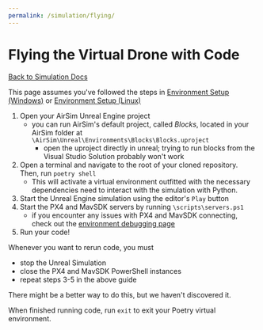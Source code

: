 ```yaml
---
permalink: /simulation/flying/
---
```


# Flying the Virtual Drone with Code

[Back to Simulation Docs](/docs/simulation/)

This page assumes you've followed the steps in [Environment Setup (Windows)](/docs/simulation/install/windows) or [Environment Setup (Linux)](/docs/simulation/install/linux)

1. Open your AirSim Unreal Engine project
    - you can run AirSim's default project, called *Blocks*, located in your AirSim folder at `\AirSim\Unreal\Environments\Blocks\Blocks.uproject`
        - open the uproject directly in unreal; trying to run blocks from the Visual Studio Solution probably won't work
2. Open a terminal and navigate to the root of your cloned repository. Then, run `poetry shell`
    - This will activate a virtual environment outfitted with the necessary dependencies need to interact with the simulation with Python.
3. Start the Unreal Engine simulation using the editor's `Play` button
4. Start the PX4 and MavSDK servers by running `\scripts\servers.ps1`
    - if you encounter any issues with PX4 and MavSDK connecting, check out the [environment debugging page](/docs/simulation/environment-debug)
5. Run your code!

Whenever you want to rerun code, you must
- stop the Unreal Simulation
- close the PX4 and MavSDK PowerShell instances
- repeat steps 3-5 in the above guide

There might be a better way to do this, but we haven't discovered it.

When finished running code, run `exit` to exit your Poetry virtual environment.

